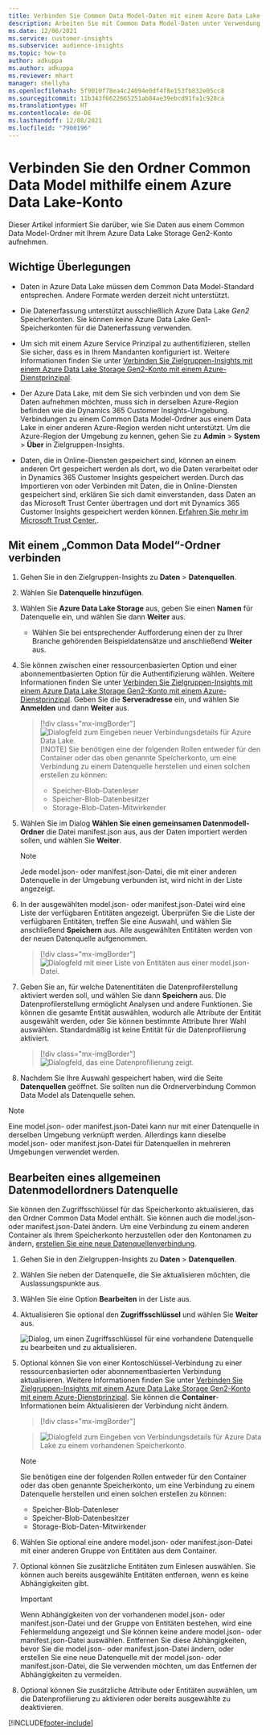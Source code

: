 ```yaml
---
title: Verbinden Sie Common Data Model-Daten mit einem Azure Data Lake-Konto
description: Arbeiten Sie mit Common Data Model-Daten unter Verwendung von Azure Data Lake Storage.
ms.date: 12/06/2021
ms.service: customer-insights
ms.subservice: audience-insights
ms.topic: how-to
author: adkuppa
ms.author: adkuppa
ms.reviewer: mhart
manager: shellyha
ms.openlocfilehash: 5f9010f78ea4c24094e0df4f8e153fb832e05cc8
ms.sourcegitcommit: 11b343f6622665251ab84ae39ebcd91fa1c928ca
ms.translationtype: HT
ms.contentlocale: de-DE
ms.lasthandoff: 12/08/2021
ms.locfileid: "7900196"
---
```

# <a name="connect-to-a-common-data-model-folder-using-an-azure-data-lake-account"></a>Verbinden Sie den Ordner Common Data Model mithilfe einem Azure Data Lake-Konto

Dieser Artikel informiert Sie darüber, wie Sie Daten aus einem Common Data Model-Ordner mit Ihrem Azure Data Lake Storage Gen2-Konto aufnehmen.

## <a name="important-considerations"></a>Wichtige Überlegungen

- Daten in Azure Data Lake müssen dem Common Data Model-Standard entsprechen. Andere Formate werden derzeit nicht unterstützt.

- Die Datenerfassung unterstützt ausschließlich Azure Data Lake *Gen2* Speicherkonten. Sie können keine Azure Data Lake Gen1-Speicherkonten für die Datenerfassung verwenden.

- Um sich mit einem Azure Service Prinzipal zu authentifizieren, stellen Sie sicher, dass es in Ihrem Mandanten konfiguriert ist. Weitere Informationen finden Sie unter [Verbinden Sie Zielgruppen-Insights mit einem Azure Data Lake Storage Gen2-Konto mit einem Azure-Dienstprinzipal](connect-service-principal.md).

- Der Azure Data Lake, mit dem Sie sich verbinden und von dem Sie Daten aufnehmen möchten, muss sich in derselben Azure-Region befinden wie die Dynamics 365 Customer Insights-Umgebung. Verbindungen zu einem Common Data Model-Ordner aus einem Data Lake in einer anderen Azure-Region werden nicht unterstützt. Um die Azure-Region der Umgebung zu kennen, gehen Sie zu **Admin** > **System** > **Über** in Zielgruppen-Insights.

- Daten, die in Online-Diensten gespeichert sind, können an einem anderen Ort gespeichert werden als dort, wo die Daten verarbeitet oder in Dynamics 365 Customer Insights gespeichert werden. Durch das Importieren von oder Verbinden mit Daten, die in Online-Diensten gespeichert sind, erklären Sie sich damit einverstanden, dass Daten an das Microsoft Trust Center übertragen und dort mit Dynamics 365 Customer Insights gespeichert werden können. [Erfahren Sie mehr im Microsoft Trust Center.](https://www.microsoft.com/trust-center).

## <a name="connect-to-a-common-data-model-folder"></a>Mit einem „Common Data Model“-Ordner verbinden

1. Gehen Sie in den Zielgruppen-Insights zu **Daten** > **Datenquellen**.

1. Wählen Sie **Datenquelle hinzufügen**.

1. Wählen Sie **Azure Data Lake Storage** aus, geben Sie einen **Namen** für Datenquelle ein, und wählen Sie dann **Weiter** aus.

   - Wählen Sie bei entsprechender Aufforderung einen der zu Ihrer Branche gehörenden Beispieldatensätze und anschließend **Weiter** aus. 

1. Sie können zwischen einer ressourcenbasierten Option und einer abonnementbasierten Option für die Authentifizierung wählen. Weitere Informationen finden Sie unter [Verbinden Sie Zielgruppen-Insights mit einem Azure Data Lake Storage Gen2-Konto mit einem Azure-Dienstprinzipal](connect-service-principal.md). Geben Sie die **Serveradresse** ein, und wählen Sie **Anmelden** und dann **Weiter** aus.
   > [!div class="mx-imgBorder"]
   > ![Dialogfeld zum Eingeben neuer Verbindungsdetails für Azure Data Lake.](media/enter-new-storage-details.png)
   > [!NOTE]
   > Sie benötigen eine der folgenden Rollen entweder für den Container oder das oben genannte Speicherkonto, um eine Verbindung zu einem Datenquelle herstellen und einen solchen erstellen zu können:
   >  - Speicher-Blob-Datenleser
   >  - Speicher-Blob-Datenbesitzer
   >  - Storage-Blob-Daten-Mitwirkender

1. Wählen Sie im Dialog **Wählen Sie einen gemeinsamen Datenmodell-Ordner** die Datei manifest.json aus, aus der Daten importiert werden sollen, und wählen Sie **Weiter**.
   > [!NOTE]
   > Jede model.json- oder manifest.json-Datei, die mit einer anderen Datenquelle in der Umgebung verbunden ist, wird nicht in der Liste angezeigt.

1. In der ausgewählten model.json- oder manifest.json-Datei wird eine Liste der verfügbaren Entitäten angezeigt. Überprüfen Sie die Liste der verfügbaren Entitäten, treffen Sie eine Auswahl, und wählen Sie anschließend **Speichern** aus. Alle ausgewählten Entitäten werden von der neuen Datenquelle aufgenommen.
   > [!div class="mx-imgBorder"]
   > ![Dialogfeld mit einer Liste von Entitäten aus einer model.json-Datei.](media/review-entities.png)

8. Geben Sie an, für welche Datenentitäten die Datenprofilerstellung aktiviert werden soll, und wählen Sie dann **Speichern** aus. Die Datenprofilerstellung ermöglicht Analysen und andere Funktionen. Sie können die gesamte Entität auswählen, wodurch alle Attribute der Entität ausgewählt werden, oder Sie können bestimmte Attribute Ihrer Wahl auswählen. Standardmäßig ist keine Entität für die Datenprofilierung aktiviert.
   > [!div class="mx-imgBorder"]
   > ![Dialogfeld, das eine Datenprofilierung zeigt.](media/dataprofiling-entities.png)

9. Nachdem Sie Ihre Auswahl gespeichert haben, wird die Seite **Datenquellen** geöffnet. Sie sollten nun die Ordnerverbindung Common Data Model als Datenquelle sehen.

> [!NOTE]
> Eine model.json- oder manifest.json-Datei kann nur mit einer Datenquelle in derselben Umgebung verknüpft werden. Allerdings kann dieselbe model.json- oder manifest.json-Datei für Datenquellen in mehreren Umgebungen verwendet werden.

## <a name="edit-a-common-data-model-folder-data-source"></a>Bearbeiten eines allgemeinen Datenmodellordners Datenquelle

Sie können den Zugriffsschlüssel für das Speicherkonto aktualisieren, das den Ordner Common Data Model enthält. Sie können auch die model.json- oder manifest.json-Datei ändern. Um eine Verbindung zu einem anderen Container als Ihrem Speicherkonto herzustellen oder den Kontonamen zu ändern, [erstellen Sie eine neue Datenquellenverbindung](#connect-to-a-common-data-model-folder).

1. Gehen Sie in den Zielgruppen-Insights zu **Daten** > **Datenquellen**.

2. Wählen Sie neben der Datenquelle, die Sie aktualisieren möchten, die Auslassungspunkte aus.

3. Wählen Sie eine Option **Bearbeiten** in der Liste aus.

4. Aktualisieren Sie optional den **Zugriffsschlüssel** und wählen Sie **Weiter** aus.

   ![Dialog, um einen Zugriffsschlüssel für eine vorhandene Datenquelle zu bearbeiten und zu aktualisieren.](media/edit-access-key.png)

5. Optional können Sie von einer Kontoschlüssel-Verbindung zu einer ressourcenbasierten oder abonnementbasierten Verbindung aktualisieren. Weitere Informationen finden Sie unter [Verbinden Sie Zielgruppen-Insights mit einem Azure Data Lake Storage Gen2-Konto mit einem Azure-Dienstprinzipal](connect-service-principal.md). Sie können die **Container**-Informationen beim Aktualisieren der Verbindung nicht ändern.
   > [!div class="mx-imgBorder"]

   > ![Dialogfeld zum Eingeben von Verbindungsdetails für Azure Data Lake zu einem vorhandenen Speicherkonto.](media/enter-existing-storage-details.png)

   > [!NOTE]
   > Sie benötigen eine der folgenden Rollen entweder für den Container oder das oben genannte Speicherkonto, um eine Verbindung zu einem Datenquelle herstellen und einen solchen erstellen zu können:
   >  - Speicher-Blob-Datenleser
   >  - Speicher-Blob-Datenbesitzer
   >  - Storage-Blob-Daten-Mitwirkender


6. Wählen Sie optional eine andere model.json- oder manifest.json-Datei mit einer anderen Gruppe von Entitäten aus dem Container.

7. Optional können Sie zusätzliche Entitäten zum Einlesen auswählen. Sie können auch bereits ausgewählte Entitäten entfernen, wenn es keine Abhängigkeiten gibt.

   > [!IMPORTANT]
   > Wenn Abhängigkeiten von der vorhandenen model.json- oder manifest.json-Datei und der Gruppe von Entitäten bestehen, wird eine Fehlermeldung angezeigt und Sie können keine andere model.json- oder manifest.json-Datei auswählen. Entfernen Sie diese Abhängigkeiten, bevor Sie die model.json- oder manifest.json-Datei ändern, oder erstellen Sie eine neue Datenquelle mit der model.json- oder manifest.json-Datei, die Sie verwenden möchten, um das Entfernen der Abhängigkeiten zu vermeiden.

8. Optional können Sie zusätzliche Attribute oder Entitäten auswählen, um die Datenprofilierung zu aktivieren oder bereits ausgewählte zu deaktivieren.   


[!INCLUDE[footer-include](../includes/footer-banner.md)]

